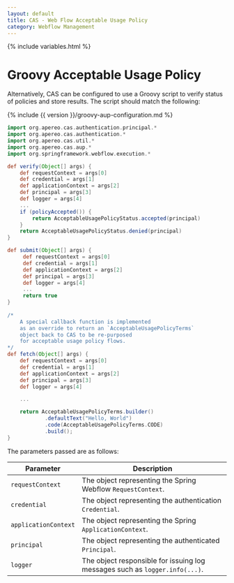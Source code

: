 ```yaml
---
layout: default
title: CAS - Web Flow Acceptable Usage Policy
category: Webflow Management
---
```


{% include variables.html %}

# Groovy Acceptable Usage Policy

Alternatively, CAS can be configured to use a Groovy script to verify status
of policies and store results. The script should match the following:

{% include {{ version }}/groovy-aup-configuration.md %}

```groovy
import org.apereo.cas.authentication.principal.*
import org.apereo.cas.authentication.*
import org.apereo.cas.util.*
import org.apereo.cas.aup.*
import org.springframework.webflow.execution.*

def verify(Object[] args) {
    def requestContext = args[0]
    def credential = args[1]
    def applicationContext = args[2]
    def principal = args[3]
    def logger = args[4]
    ...
    if (policyAccepted()) {
        return AcceptableUsagePolicyStatus.accepted(principal)
    }
    return AcceptableUsagePolicyStatus.denied(principal)
}

def submit(Object[] args) {
     def requestContext = args[0]
     def credential = args[1]
     def applicationContext = args[2]
     def principal = args[3]
     def logger = args[4]
     ...
     return true
}
     
/*
    A special callback function is implemented
    as an override to return an `AcceptableUsagePolicyTerms` 
    object back to CAS to be re-purposed
    for acceptable usage policy flows.
*/
def fetch(Object[] args) {
    def requestContext = args[0]
    def credential = args[1]
    def applicationContext = args[2]
    def principal = args[3]
    def logger = args[4]

    ...    

    return AcceptableUsagePolicyTerms.builder()
            .defaultText("Hello, World")
            .code(AcceptableUsagePolicyTerms.CODE)
            .build();
}
```

The parameters passed are as follows:

| Parameter             | Description
|-----------------------|-----------------------------------------------------------------------
| `requestContext`      | The object representing the Spring Webflow `RequestContext`.
| `credential`          | The object representing the authentication `Credential`.
| `applicationContext`  | The object representing the Spring `ApplicationContext`.
| `principal`           | The object representing the authenticated `Principal`.
| `logger`              | The object responsible for issuing log messages such as `logger.info(...)`.
